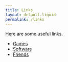 ```yaml
---
title: Links
layout: default.liquid
permalink: /links
---
```

Here are some useful links.

* [Games](/links/games)
* [Software](/links/software)
* [Friends](/links/friends)
